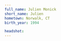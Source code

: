 ```yaml
---
full_name: Julien Monick
short_name: Julien
hometown: Norwalk, CT
birth_year: 1994

headshot:
---
```


